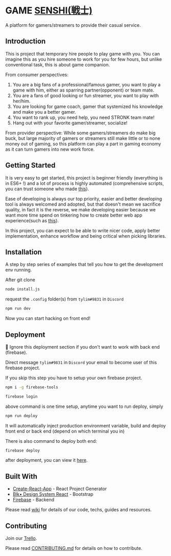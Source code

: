 # GAME [SENSHI(戦士)](https://en.wikipedia.org/wiki/Senshi)

A platform for gamers/streamers to provide their casual service.

## Introduction

This is project that temporary hire people to play game with you. You can imagine this as you hire someone to work for you for few hours, but unlike conventional task, this is about game companion.

From consumer perspectives:

1. You are a big fans of a professional/famous gamer, you want to play a game with him, either as sparring partner(opponent) or team mate.
2. You are a fans of good looking or fun streamer, you want to play with her/him.
3. You are looking for game coach, gamer that systemized his knowledge and make you a better gamer.
4. You want to rank up, you need help, you need STRONK team mate!
5. Hang out with your favorite gamer/streamer, socialize!

From provider perspective:
While some gamers/streamers do make big buck, but large majority of gamers or streamers still make little or to none money out of gaming, so this platform can play a part in gaming economy as it can turn gamers into new work force.

## Getting Started

It is very easy to get started, this project is beginner friendly (everything is in ES6+ !) and a lot of process is highly automated (comprehensive scripts, you can trust someone who made [this](https://github.com/tylim88/Create-Prisma-App/blob/master/template/package.json)).

Ease of developing is always our top priority, easier and better developing tool is always welcomed and adopted, but that doesn't mean we sacrifice quality, in fact it is the reverse, we make developing easier because we want more time spend on tinkering how to create better web app experience(such as [this](https://github.com/zero-to-mastery/GameSenshi/wiki/Form-State-Management)).

In this project, you can expect to be able to write nicer code, apply better implementation, enhance workflow and being critical when picking libraries.

## Installation

A step by step series of examples that tell you how to get the development env running.

After git clone

```bash
node install.js
```

request the `.config` folder(s) from `tylim#9831` in `Discord`

```bash
npm run dev
```

Now you can start hacking on front end!

## Deployment

🛑 Ignore this deployment section if you don't want to work with back end (firebase).

Direct message `tylim#9831` in `Discord` your email to become user of this firebase project.

If you skip this step you have to setup your own firebase project.

```bash
npm i -g firebase-tools
```

```bash
firebase login
```

above command is one time setup, anytime you want to run deploy, simply

```bash
npm run deploy
```

It will automatically inject production environment variable, build and deploy front end or back end (depend on which terminal you in)

There is also command to deploy both end:

```bash
firebase deploy
```

after deployment, you can view it [here](https://gamesenshi.com/).

## Built With

- [Create-React-App](http://www.dropwizard.io/1.0.2/docs/) - React Project Generator
- [Blk• Design System React](https://github.com/creativetimofficial/blk-design-system-react/) - Bootstrap
- [Firebase](https://firebase.google.com/) - Backend

Please read [wiki](https://github.com/tylim88/GameSenshi/wiki) for details of our code, techs, guides and resources.

## Contributing

Join our [Trello](https://trello.com/invite/b/tAyH3oig/a5374e9eaa1bbe644f3e7367d1e23300/game-senshi).

Please read [CONTRIBUTING.md](https://github.com/tylim88/GameSenshi/blob/master/CONTRIBUTING.md) for details on how to contribute.
